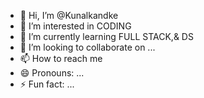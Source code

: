 - 👋 Hi, I’m @Kunalkandke
- 👀 I’m interested in CODING
- 🌱 I’m currently learning FULL STACK,& DS
- 💞️ I’m looking to collaborate on ...
- 📫 How to reach me 
- 😄 Pronouns: ...
- ⚡ Fun fact: ...

<!---
Kunalkandke/Kunalkandke is a ✨ special ✨ repository because its `README.md` (this file) appears on your GitHub profile.
You can click the Preview link to take a look at your changes.
--->
